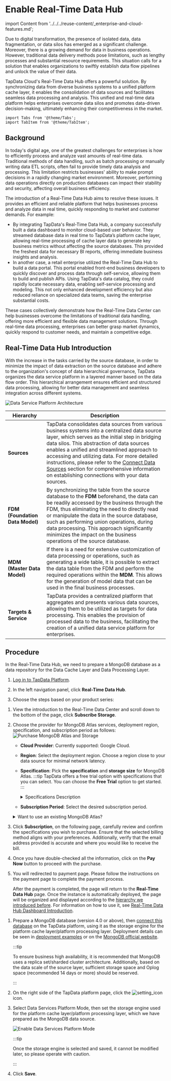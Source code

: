 # Enable Real-Time Data Hub

import Content from '../../../reuse-content/_enterprise-and-cloud-features.md';

<Content />

Due to digital transformation, the presence of isolated data, data fragmentation, or data silos has emerged as a significant challenge. Moreover, there is a growing demand for data in business operations. However, traditional data delivery methods pose limitations, such as lengthy processes and substantial resource requirements. This situation calls for a solution that enables organizations to swiftly establish data flow pipelines and unlock the value of their data.

TapData Cloud's Real-Time Data Hub offers a powerful solution. By synchronizing data from diverse business systems to a unified platform cache layer, it enables the consolidation of data sources and facilitates seamless data processing and analysis. This unified and real-time data platform helps enterprises overcome data silos and promotes data-driven decision-making, ultimately enhancing their competitiveness in the market.


```mdx-code-block
import Tabs from '@theme/Tabs';
import TabItem from '@theme/TabItem';
```

## Background

In today's digital age, one of the greatest challenges for enterprises is how to efficiently process and analyze vast amounts of real-time data. Traditional methods of data handling, such as batch processing or manually writing data ETL scripts, often fail to provide timely data analysis and processing. This limitation restricts businesses' ability to make prompt decisions in a rapidly changing market environment. Moreover, performing data operations directly on production databases can impact their stability and security, affecting overall business efficiency.

The introduction of a Real-Time Data Hub aims to resolve these issues. It provides an efficient and reliable platform that helps businesses process and analyze data in real time, quickly responding to market and customer demands. For example:

* By integrating TapData's Real-Time Data Hub, a company successfully built a data dashboard to monitor cloud-based user behavior. They streamed database data in real time to TapData’s platform cache layer, allowing real-time processing of cache layer data to generate key business metrics without affecting the source databases. This provided the freshest data for necessary BI reports, offering immediate business insights and analysis.
* In another case, a retail enterprise utilized the Real-Time Data Hub to build a data portal. This portal enabled front-end business developers to quickly discover and process data through self-service, allowing them to build and publish APIs. Using TapData's data catalog, they could rapidly locate necessary data, enabling self-service processing and modeling. This not only enhanced development efficiency but also reduced reliance on specialized data teams, saving the enterprise substantial costs.

These cases collectively demonstrate how the Real-Time Data Center can help businesses overcome the limitations of traditional data handling, offering more efficient and flexible data management solutions. Through real-time data processing, enterprises can better grasp market dynamics, quickly respond to customer needs, and maintain a competitive edge.

## <span id="intro">Real-Time Data Hub Introduction</span>

With the increase in the tasks carried by the source database, in order to minimize the impact of data extraction on the source database and adhere to the organization's concept of data hierarchical governance, TapData organizes the data service platform in a layered manner based on the data flow order. This hierarchical arrangement ensures efficient and structured data processing, allowing for better data management and seamless integration across different systems.

![Data Service Platform Architecture](../../../images/ldp_architecture.png)

| Hierarchy | Description                                                                                                                                                                                                                                                                                                                                                                                                                                                                              |
| -------------------- |------------------------------------------------------------------------------------------------------------------------------------------------------------------------------------------------------------------------------------------------------------------------------------------------------------------------------------------------------------------------------------------------------------------------------------------------------------------------------------------|
| **Sources** | TapData consolidates data sources from various business systems into a centralized data source layer, which serves as the initial step in bridging data silos. This abstraction of data sources enables a unified and streamlined approach to accessing and utilizing data. For more detailed instructions, please refer to the [Connect Data Sources](../../../prerequisites/README.md) section for comprehensive information on establishing connections with your data sources. |
| **FDM (Foundation Data Model)** | By synchronizing the table from the source database to the **FDM** beforehand, the data can be readily accessed by the business through the FDM, thus eliminating the need to directly read or manipulate the data in the source database, such as performing union operations, during data processing. This approach significantly minimizes the impact on the business operations of the source database.                                         |
| **MDM (Master Data Model)** | If there is a need for extensive customization of data processing or operations, such as generating a wide table, it is possible to extract the data table from the FDM and perform the required operations within the **MDM**. This allows for the generation of model data that can be used in the final business processes.                                                                                                                      |
| **Targets & Service** | TapData provides a centralized platform that aggregates and presents various data sources, allowing them to be utilized as targets for data processing. This enables the provision of processed data to the business, facilitating the creation of a unified data service platform for enterprises.                                                                                                                                                                                |



## Procedure

In the Real-Time Data Hub, we need to prepare a MongoDB database as a data repository for the Data Cache Layer and Data Processing Layer.

1. [Log in to TapData Platform](../../log-in.md).

2. In the left navigation panel, click **Real-Time Data Hub**.

3. Choose the steps based on your product series:

<Tabs className="unique-tabs">
<TabItem value="TapData Cloud" default>

1. View the introduction to the Real-Time Data Center and scroll down to the bottom of the page, click **Subscribe Storage**.

2. Choose the provider for MongoDB Atlas services, deployment region, specification, and subscription period as follows:
   ![Purchase MongoDB Atlas and Storage](../../../images/purchase_storage.png)

   * **Cloud Provider**: Currently supported: Google Cloud.
   * **Region**: Select the deployment region. Choose a region close to your data source for minimal network latency.
   * **Specification**: Pick the **specification** and **storage size** for MongoDB Atlas.
     :::tip
     TapData offers a free trial option with specifications that you can select. You can choose the **Free Trial** option to get started.
     :::

     <details><summary>Specifications Description</summary>
     <ul>
     <li>M10: 2 vCPUs, 2 GB RAM</li>
     <li>M20: 2 vCPUs, 4 GB RAM</li>
     <li>M30: 2 vCPUs, 8 GB RAM</li>
     <li>M40: 4 vCPUs, 16 GB RAM</li>
     <li>M50: 8 vCPUs, 32 GB RAM</li>
     <li>M60: 16 vCPUs, 64 GB RAM</li>
     </ul>
     </details>
   * **Subscription Period**: Select the desired subscription <span id="atlas">period</span>.
   <details><summary>Want to use an existing MongoDB Atlas?</summary>
     At the top of the page, click on <b>click here to privede the connection information</b>, and fill in the MongoDB Atlas connection URL.
   </details>

3. Click **Subscription**, on the following page, carefully review and confirm the specifications you wish to purchase. Ensure that the selected billing method aligns with your preferences. Additionally, verify that the email address provided is accurate and where you would like to receive the bill.

4. Once you have double-checked all the information, click on the **Pay Now** button to proceed with the purchase.

5. You will redirected to payment page. Please follow the instructions on the payment page to complete the payment process.

   After the payment is completed, the page will return to the **Real-Time Data Hub** page. Once the instance is automatically deployed, the page will be organized and displayed according to the [hierarchy we introduced before](#intro). For information on how to use it, see [Real-Time Data Hub Dashboard Introduction](daas-mode-dashboard.md).

</TabItem>

<TabItem value="TapData Enterprise">

1. Prepare a MongoDB database (version 4.0 or above), then [connect this database](../../../prerequisites/on-prem-databases/mongodb.md) on the TapData platform, using it as the storage engine for the platform cache layer/platform processing layer. Deployment details can be seen in [deployment examples](../../../production-admin/install-replica-mongodb) or on the [MongoDB official website](https://www.mongodb.com/docs/manual/administration/install-on-linux/).

   :::tip

   To ensure business high availability, it is recommended that MongoDB uses a replica set/sharded cluster architecture. Additionally, based on the data scale of the source layer, sufficient storage space and Oplog space (recommended 14 days or more) should be reserved.

   :::

2. On the right side of the TapData platform page, click the ![setting_icon](../../../images/setting_icon.png) icon.

3. Select Data Services Platform Mode, then set the storage engine used for the platform cache layer/platform processing layer, which we have prepared as the MongoDB data source.

   ![Enable Data Services Platform Mode](../../../images/enable_daas_mode.png)

   :::tip

   Once the storage engine is selected and saved, it cannot be modified later, so please operate with caution.

   :::

4. Click **Save**.

</TabItem>
</Tabs>

